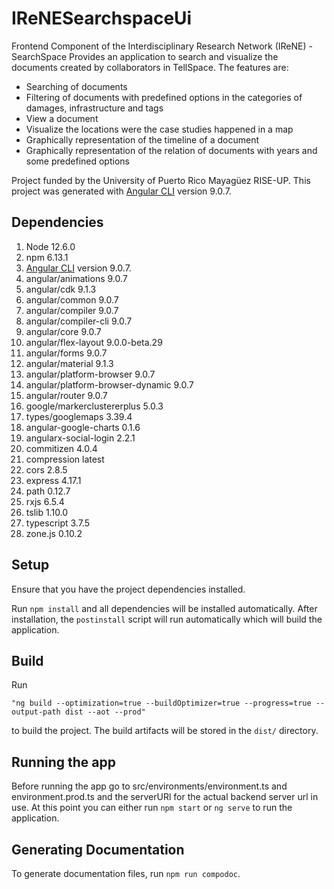 # IReNESearchspaceUi

Frontend Component of the Interdisciplinary Research Network (IReNE) - SearchSpace Provides an application to search and
visualize the documents created by collaborators in TellSpace. The features are:
* Searching of documents
* Filtering of documents with predefined options in the categories of damages, infrastructure and tags
* View a document
* Visualize the locations were the case studies happened in a map
* Graphically representation of the timeline of a document
* Graphically representation of the relation of documents with years and some predefined options

Project funded by the University of Puerto Rico Mayagüez RISE-UP. This project was generated 
with [Angular CLI](https://github.com/angular/angular-cli) version 9.0.7.

## Dependencies
1. Node 12.6.0
2. npm 6.13.1
3. [Angular CLI](https://github.com/angular/angular-cli) version 9.0.7.
4. angular/animations 9.0.7
5. angular/cdk 9.1.3
6. angular/common 9.0.7
7. angular/compiler 9.0.7
8. angular/compiler-cli 9.0.7
9. angular/core 9.0.7
10. angular/flex-layout 9.0.0-beta.29
11. angular/forms 9.0.7
12. angular/material 9.1.3
13. angular/platform-browser 9.0.7
14. angular/platform-browser-dynamic 9.0.7
15. angular/router 9.0.7
16. google/markerclustererplus 5.0.3
17. types/googlemaps 3.39.4
18. angular-google-charts 0.1.6
19. angularx-social-login 2.2.1
20. commitizen 4.0.4
21. compression latest
22. cors 2.8.5
23. express 4.17.1
24. path 0.12.7
25. rxjs 6.5.4
26. tslib 1.10.0
27. typescript 3.7.5
28. zone.js 0.10.2

## Setup
Ensure that you have the project dependencies installed. 

Run `npm install` and all dependencies will be installed automatically. After installation, the `postinstall` script will
run automatically which will build the application.

## Build

Run
```
"ng build --optimization=true --buildOptimizer=true --progress=true --output-path dist --aot --prod"
```
 to build the project. The build artifacts will be stored in the `dist/` directory.

## Running the app

Before running the app go to src/environments/environment.ts and environment.prod.ts and the serverURl for the
actual backend server url in use.
At this point you can either run `npm start` or `ng serve` to run the application.

## Generating Documentation

To generate documentation files, run `npm run compodoc`.
